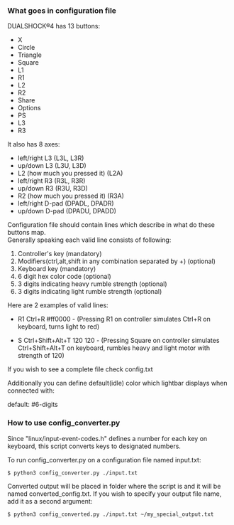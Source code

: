 ### What goes in configuration file

DUALSHOCK®4 has 13 buttons:
+ X
+ Circle
+ Triangle
+ Square
+ L1
+ R1
+ L2
+ R2
+ Share
+ Options
+ PS
+ L3
+ R3

It also has 8 axes:
+ left/right L3 (L3L, L3R)
+ up/down L3 (L3U, L3D)
+ L2 (how much you pressed it) (L2A)
+ left/right R3 (R3L, R3R)
+ up/down R3 (R3U, R3D)
+ R2 (how much you pressed it) (R3A)
+ left/right D-pad (DPADL, DPADR)
+ up/down D-pad (DPADU, DPADD)

Configuration file should contain lines which describe in what do these buttons map.    
Generally speaking each valid line consists of following:
1. Controller's key (mandatory)
2. Modifiers(ctrl,alt,shift in any combination separated by +) (optional)
3. Keyboard key (mandatory)
4. 6 digit hex color code (optional)
5. 3 digits indicating heavy rumble strength (optional)
6. 3 digits indicating light rumble strength (optional)

Here are 2 examples of valid lines:

+ R1 Ctrl+R #ff0000 - (Pressing R1 on controller simulates Ctrl+R on keyboard, turns light to red)

+ S Ctrl+Shift+Alt+T 120 120 - (Pressing Square on controller simulates Ctrl+Shift+Alt+T on keyboard, rumbles heavy and
    light motor with strength of 120)
    
If you wish to see a complete file check config.txt

Additionally you can define default(idle) color which lightbar
displays when connected with:

default: #6-digits
### How to use config_converter.py

Since "linux/input-event-codes.h" defines a number for each key on keyboard,
this script converts keys to designated numbers. 

To run config_converter.py on a configuration file named input.txt:

```
$ python3 config_converter.py ./input.txt
```

Converted output will be placed in folder where the script is and 
it will be named converted_config.txt.
If you wish to specify your output file name, add it as a second argument:

```
$ python3 config_converted.py ./input.txt ~/my_special_output.txt
```
